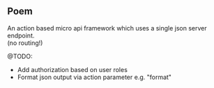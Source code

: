 ## Poem

An action based micro api framework which uses a single json server endpoint.  
(no routing!)

@TODO:
* Add authorization based on user roles
* Format json output via action parameter e.g. "format"
